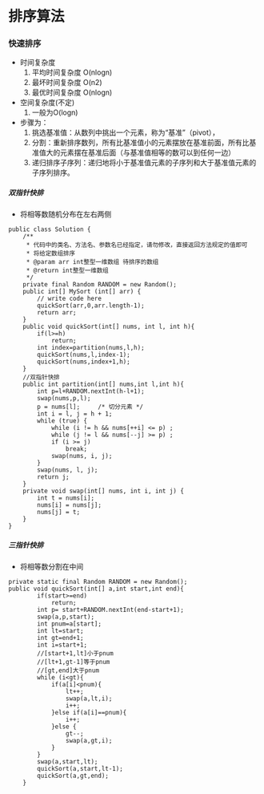 # 排序算法
### 快速排序
- 时间复杂度 
  1. 平均时间复杂度 O(nlogn)
  2. 最坏时间复杂度 O(n2)
  3. 最优时间复杂度 O(nlogn)
- 空间复杂度(不定)
  1. 一般为O(logn)
- 步骤为：
  1. 挑选基准值：从数列中挑出一个元素，称为“基准”（pivot），
  2. 分割：重新排序数列，所有比基准值小的元素摆放在基准前面，所有比基准值大的元素摆在基准后面（与基准值相等的数可以到任何一边）
  3. 递归排序子序列：递归地将小于基准值元素的子序列和大于基准值元素的子序列排序。
##### 双指针快排
- 将相等数随机分布在左右两侧
```
public class Solution {
    /**
     * 代码中的类名、方法名、参数名已经指定，请勿修改，直接返回方法规定的值即可
     * 将给定数组排序
     * @param arr int整型一维数组 待排序的数组
     * @return int整型一维数组
     */
    private final Random RANDOM = new Random();
    public int[] MySort (int[] arr) {
        // write code here
        quickSort(arr,0,arr.length-1);
        return arr;
    }
    public void quickSort(int[] nums, int l, int h){
        if(l>=h)
            return;
        int index=partition(nums,l,h);
        quickSort(nums,l,index-1);
        quickSort(nums,index+1,h);
    }
    //双指针快排
    public int partition(int[] nums,int l,int h){
        int p=l+RANDOM.nextInt(h-l+1);
        swap(nums,p,l);
        p = nums[l];     /* 切分元素 */
        int i = l, j = h + 1;
        while (true) {
            while (i != h && nums[++i] <= p) ;
            while (j != l && nums[--j] >= p) ;
            if (i >= j)
                break;
            swap(nums, i, j);
        }
        swap(nums, l, j);
        return j;
    }
    private void swap(int[] nums, int i, int j) {
        int t = nums[i];
        nums[i] = nums[j];
        nums[j] = t;
    }
}
```
##### 三指针快排
- 将相等数分割在中间
```
private static final Random RANDOM = new Random();
public void quickSort(int[] a,int start,int end){
        if(start>=end)
            return;
        int p= start+RANDOM.nextInt(end-start+1);
        swap(a,p,start);
        int pnum=a[start];
        int lt=start;
        int gt=end+1;
        int i=start+1;
        //[start+1,lt]小于pnum
        //[lt+1,gt-1]等于pnum
        //[gt,end]大于pnum
        while (i<gt){
            if(a[i]<pnum){
                lt++;
                swap(a,lt,i);
                i++;
            }else if(a[i]==pnum){
                i++;
            }else {
                gt--;
                swap(a,gt,i);
            }
        }
        swap(a,start,lt);
        quickSort(a,start,lt-1);
        quickSort(a,gt,end);
    }
```
